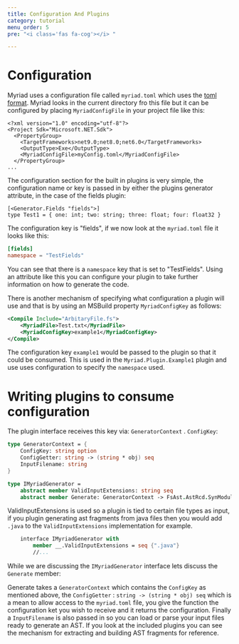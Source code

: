 ```yaml
---
title: Configuration And Plugins
category: tutorial
menu_order: 5
pre: "<i class='fas fa-cog'></i> "

---
```


# Configuration

Myriad uses a configuration file called `myriad.toml` which uses the [toml format](https://toml.io/en/).  Myriad looks in the current directory fro this file but it can be configured by placing `MyriadConfigFile` in your project file like this:

```msbuild
<?xml version="1.0" encoding="utf-8"?>
<Project Sdk="Microsoft.NET.Sdk">
  <PropertyGroup>
    <TargetFrameworks>net9.0;net8.0;net6.0</TargetFrameworks>
    <OutputType>Exe</OutputType>
    <MyriadConfigFile>myConfig.toml</MyriadConfigFile>
  </PropertyGroup>
...
```

The configuration section for the built in plugins is very simple, the configuration name or key is passed in by either the plugins generator attribute, in the case of the fields plugin:

```
[<Generator.Fields "fields">]
type Test1 = { one: int; two: string; three: float; four: float32 }

```

The configuration key is "fields", if we now look at the `myriad.toml` file it looks like this:

```toml
[fields]
namespace = "TestFields"
```

You can see that there is a `namespace` key that is set to "TestFields".  Using an attribute like this you can configure your plugin to take further information on how to generate the code.  

There is another mechanism of specifying what configuration a plugin will use and that is by using an MSBuild property `MyriadConfigKey` as follows:

```xml
<Compile Include="ArbitaryFile.fs">
    <MyriadFile>Test.txt</MyriadFile>
    <MyriadConfigKey>example1</MyriadConfigKey>
</Compile>
```

The configuration key `example1` would be passed to the plugin so that it could be consumed.  This is used in the `Myriad.Plugin.Example1` plugin and use uses configuration to specify the `namespace` used.  

# Writing plugins to consume configuration

The plugin interface receives this key via: `GeneratorContext` . `ConfigKey`:

```fsharp
type GeneratorContext = {
    ConfigKey: string option
    ConfigGetter: string -> (string * obj) seq
    InputFilename: string
}

type IMyriadGenerator =
    abstract member ValidInputExtensions: string seq
    abstract member Generate: GeneratorContext -> FsAst.AstRcd.SynModuleOrNamespaceRcd list
```

ValidInputExtensions is used so a plugin is tied to certain file types as input, if you plugin generating ast fragments from java files then you would add `.java` to the `ValidInputExtensions` implementation for example.  

```fsharp
    interface IMyriadGenerator with
        member __.ValidInputExtensions = seq {".java"}
        //...
```

While we are discussing the `IMyriadGenerator` interface lets discuss the `Generate` member:

Generate takes a `GeneratorContext` which contains the `ConfigKey` as mentioned above, the `ConfigGetter` : `string -> (string * obj) seq` which is a mean to allow access to the `myriad.toml` file, you give the function the configuration ket you wish to receive and it returns the configuration.  Finally a `InputFilename` is also passed in so you can load or parse your input files ready to generate an AST.  If you look at the included plugins you can see the mechanism for extracting and building AST fragments for reference.  
